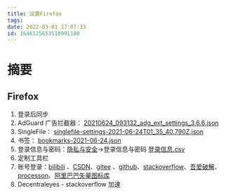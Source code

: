 ```yaml
---
title: 设置Firefox
tags: 
date: 2022-03-01 17:07:33
id: 1646125653510991100
---
```

# 摘要



## Firefox

1. 登录后同步
2. AdGuard 广告拦截器： [20210624_093132_adg_ext_settings_3.6.6.json](data\Firefox\20210624_093132_adg_ext_settings_3.6.6.json) 
3. SingleFile： [singlefile-settings-2021-06-24T01_35_40.790Z.json](data\Firefox\singlefile-settings-2021-06-24T01_35_40.790Z.json) 
4. 书签： [bookmarks-2021-06-24.json](data\Firefox\bookmarks-2021-06-24.json) 
5. 登录信息与密码：[隐私与安全](about:preferences#privacy)→登录信息与密码  [登录信息.csv](private\登录信息.csv) 
6. 定制工具栏
7. 账号登录：[bilibili](https://www.bilibili.com/) 、[CSDN](https://passport.csdn.net/login?code=mobile)、[gitee](https://gitee.com/login) 、[github](https://github.com/)、[stackoverflow](https://stackoverflow.com/)、[吾爱破解](https://www.52pojie.cn/)、[processon](https://www.processon.com/)、[阿里巴巴矢量图标库](https://www.iconfont.cn/) 
8. Decentraleyes - stackoverflow 加速
